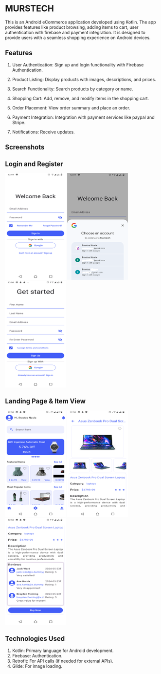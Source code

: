 MURSTECH
========
This is an Android eCommerce application developed using Kotlin. The app provides features like product browsing, adding items to cart, user authentication with firebase and payment integration. It is designed to provide users with a seamless shopping experience on Android devices.

Features
--------
1. User Authentication: Sign up and login functionality with Firebase Authentication.

2. Product Listing: Display products with images, descriptions, and prices.

3. Search Functionality: Search products by category or name.

4. Shopping Cart: Add, remove, and modify items in the shopping cart.

5. Order Placement: View order summary and place an order.

6. Payment Integration: Integration with payment services like paypal and Stripe.

7. Notifications: Receive updates.

Screenshots
-----------

Login and Register 
------------------
<img src="login.png" alt="" width="200px" height="350px">
<img src="login_google.png" alt="" width="200px" height="350px">
<img src="register.png" alt="" width="200px" height="350px">

Landing Page & Item View
----------
<img src="home.png" alt="" width="200px" height="350px">
<img src="item_view_2.png" alt="" width="200px" height="350px">
<img src="item_view.png" alt="" width="200px" height="350px">

Technologies Used
------------------
1. Kotlin: Primary language for Android development.
2. Firebase: Authentication.
3. Retrofit: For API calls (if needed for external APIs).
4. Glide: For image loading.